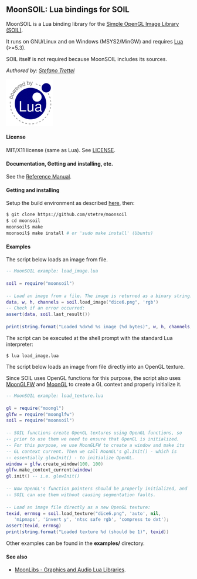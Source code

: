## MoonSOIL: Lua bindings for SOIL

MoonSOIL is a Lua binding library for
the 
[Simple OpenGL Image Library (SOIL)](http://www.lonesock.net/soil.html).

It runs on GNU/Linux and on Windows (MSYS2/MinGW) and requires 
[Lua](http://www.lua.org/) (>=5.3).

SOIL itself is not required because MoonSOIL includes its sources.

_Authored by:_ _[Stefano Trettel](https://www.linkedin.com/in/stetre)_

[![Lua logo](./doc/powered-by-lua.gif)](http://www.lua.org/)

#### License

MIT/X11 license (same as Lua). See [LICENSE](./LICENSE).

#### Documentation, Getting and installing, etc.

See the [Reference Manual](https://stetre.github.io/moonsoil/doc/index.html).

#### Getting and installing

Setup the build environment as described [here](./SETUP.md), then:

```sh
$ git clone https://github.com/stetre/moonsoil
$ cd moonsoil
moonsoil$ make
moonsoil$ make install # or 'sudo make install' (Ubuntu)
```

#### Examples

The script below loads an image from file.

```lua
-- MoonSOIL example: load_image.lua

soil = require("moonsoil")

-- Load an image from a file. The image is returned as a binary string.
data, w, h, channels = soil.load_image("dice6.png", 'rgb')
-- Check if an error occurred:
assert(data, soil.last_result())

print(string.format("Loaded %dx%d %s image (%d bytes)", w, h, channels, #data))
```

The script can be executed at the shell prompt with the standard Lua interpreter:

```shell
$ lua load_image.lua
```

The script below loads an image from file directly into an OpenGL texture.

Since SOIL uses OpenGL functions for this purpose, the script also uses 
[MoonGLFW](https://github.com/stetre/moonglfw) and
[MoonGL](https://github.com/stetre/moongl) to create a GL context and
properly initialize it.

```lua
-- MoonSOIL example: load_texture.lua

gl = require("moongl")
glfw = require("moonglfw")
soil = require("moonsoil")

-- SOIL functions create OpenGL textures using OpenGL functions, so
-- prior to use them we need to ensure that OpenGL is initialized.
-- For this purpose, we use MoonGLFW to create a window and make its
-- GL context current. Then we call MoonGL's gl.Init() - which is
-- essentially glewInit() - to initialize OpenGL.
window = glfw.create_window(100, 100)
glfw.make_context_current(window)
gl.init() -- i.e. glewInit()

-- Now OpenGL's function pointers should be properly initialized, and
-- SOIL can use them without causing segmentation faults.

-- Load an image file directly as a new OpenGL texture:
texid, errmsg = soil.load_texture("dice6.png", 'auto', nil, 
   'mipmaps', 'invert y', 'ntsc safe rgb', 'compress to dxt');
assert(texid, errmsg)
print(string.format("Loaded texture %d (should be 1)", texid))
```

Other examples can be found in the **examples/** directory.

#### See also

* [MoonLibs - Graphics and Audio Lua Libraries](https://github.com/stetre/moonlibs).

